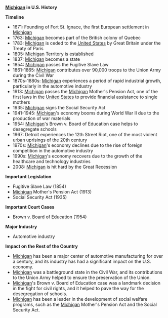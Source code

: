 **[Michigan](./../Michigan/) in U.S. History**

**Timeline**

* 1671: Founding of Fort St. Ignace, the first European settlement in [Michigan](./../Michigan/)
* 1763: [Michigan](./../Michigan/) becomes part of the British colony of Quebec
* 1783: [Michigan](./../Michigan/) is ceded to the [United States](./../United-States/) by Great Britain under the Treaty of Paris
* 1805: [Michigan](./../Michigan/) Territory is established
* 1837: [Michigan](./../Michigan/) becomes a state
* 1854: [Michigan](./../Michigan/) passes the Fugitive Slave Law
* 1861-1865: [Michigan](./../Michigan/) contributes over 90,000 troops to the Union Army during the Civil War
* 1870s-1880s: [Michigan](./../Michigan/) experiences a period of rapid industrial growth, particularly in the automotive industry
* 1913: [Michigan](./../Michigan/) passes the [Michigan](./../Michigan/) Mother's Pension Act, one of the first laws in the [United States](./../United-States/) to provide financial assistance to single mothers
* 1935: [Michigan](./../Michigan/) signs the Social Security Act
* 1941-1945: [Michigan](./../Michigan/)'s economy booms during World War II due to the production of war materials
* 1954: [Michigan](./../Michigan/)'s Brown v. Board of Education case helps to desegregate schools
* 1967: Detroit experiences the 12th Street Riot, one of the most violent urban uprisings of the 20th century
* 1970s: [Michigan](./../Michigan/)'s economy declines due to the rise of foreign competition in the automotive industry
* 1990s: [Michigan](./../Michigan/)'s economy recovers due to the growth of the healthcare and technology industries
* 2008: [Michigan](./../Michigan/) is hit hard by the Great Recession

**Important Legislation**

* Fugitive Slave Law (1854)
* [Michigan](./../Michigan/) Mother's Pension Act (1913)
* Social Security Act (1935)

**Important Court Cases**

* Brown v. Board of Education (1954)

**Major Industry**

* Automotive industry

**Impact on the Rest of the Country**

* [Michigan](./../Michigan/) has been a major center of automotive manufacturing for over a century, and its industry has had a significant impact on the U.S. economy.
* [Michigan](./../Michigan/) was a battleground state in the Civil War, and its contributions to the Union Army helped to ensure the preservation of the Union.
* [Michigan](./../Michigan/)'s Brown v. Board of Education case was a landmark decision in the fight for civil rights, and it helped to pave the way for the desegregation of schools.
* [Michigan](./../Michigan/) has been a leader in the development of social welfare programs, such as the [Michigan](./../Michigan/) Mother's Pension Act and the Social Security Act.